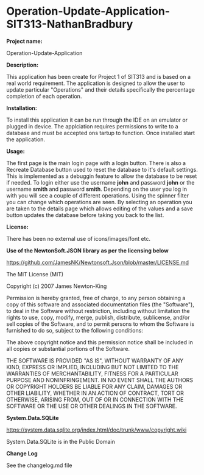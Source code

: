 # Operation-Update-Application-SIT313-NathanBradbury

**Project name:**

Operation-Update-Application

**Description:**

This application has been create for Project 1 of SIT313 and is based on a real world requirement. The application is designed to allow the user to update particular "Operations" and their details specifically the percentage completion of each operation.

**Installation:**

To install this application it can be run through the IDE on an emulator or plugged in device. The applciation requires permissions to write to a database and must be accepted ons tartup to function. Once installed start the application.

**Usage:**

The first page is the main login page with a login button. There is also a Recreate Database button used to reset the database to it's default settings. This is implemented as a debuggin feature to allow the database to be reset if needed. To login either use the username **john** and password **john** or the username **smith** and password **smith**.
Depending on the user you log in with you will see a couple of different operations. Using the spinner filter you can change which operations are seen. By selecting an operation you are taken to the details page which allows editing of the values and a save button updates the database before taking you back to the list.

**License:**

There has been no external use of icons/images/font etc.

**Use of the NewtonSoft.JSON library as per the licensing below**

https://github.com/JamesNK/Newtonsoft.Json/blob/master/LICENSE.md

The MIT License (MIT)

Copyright (c) 2007 James Newton-King

Permission is hereby granted, free of charge, to any person obtaining a copy of this software and associated documentation files (the "Software"), to deal in the Software without restriction, including without limitation the rights to use, copy, modify, merge, publish, distribute, sublicense, and/or sell copies of the Software, and to permit persons to whom the Software is furnished to do so, subject to the following conditions:

The above copyright notice and this permission notice shall be included in all copies or substantial portions of the Software.

THE SOFTWARE IS PROVIDED "AS IS", WITHOUT WARRANTY OF ANY KIND, EXPRESS OR IMPLIED, INCLUDING BUT NOT LIMITED TO THE WARRANTIES OF MERCHANTABILITY, FITNESS FOR A PARTICULAR PURPOSE AND NONINFRINGEMENT. IN NO EVENT SHALL THE AUTHORS OR COPYRIGHT HOLDERS BE LIABLE FOR ANY CLAIM, DAMAGES OR OTHER LIABILITY, WHETHER IN AN ACTION OF CONTRACT, TORT OR OTHERWISE, ARISING FROM, OUT OF OR IN CONNECTION WITH THE SOFTWARE OR THE USE OR OTHER DEALINGS IN THE SOFTWARE.

**System.Data.SQLite**

https://system.data.sqlite.org/index.html/doc/trunk/www/copyright.wiki

System.Data.SQLite is in the
Public Domain

**Change Log**

See the changelog.md file

